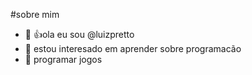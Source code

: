 #sobre mim



- 👋 👍ola eu sou @luizpretto
- 👀 estou interesado em aprender sobre programacão
- 🌱 programar jogos

<!---
luizpretto/luizpretto is a ✨ special ✨ repository because its `README.md` (this file) appears on your GitHub profile.
You can click the Preview link to take a look at your changes.
--->
